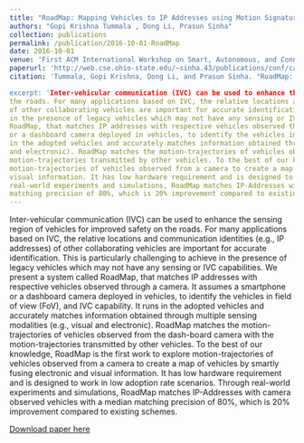 ```yaml
---
title: "RoadMap: Mapping Vehicles to IP Addresses using Motion Signatures"
authors: "Gopi Krishna Tummala , Dong Li, Prasun Sinha"
collection: publications
permalink: /publication/2016-10-01-RoadMap
date: 2016-10-01
venue: 'First ACM International Workshop on Smart, Autonomous, and Connected Vehicular Systems and Services (colocated with ACM MobiCom)'
paperurl: 'http://web.cse.ohio-state.edu/~sinha.43/publications/conf/carsys16-roadmap.pdf'
citation: 'Tummala, Gopi Krishna, Dong Li, and Prasun Sinha. "RoadMap: mapping vehicles to IP addresses using motion signatures." <i> In Proceedings of the First ACM International Workshop on Smart, Autonomous, and Connected Vehicular Systems and Services</i>, pp. 30-37. ACM, 2016.  

excerpt: 'Inter-vehicular communication (IVC) can be used to enhance the sensing region of vehicles for improved safety on
the roads. For many applications based on IVC, the relative locations and communication identities (e.g., IP addresses)
of other collaborating vehicles are important for accurate identification. This is particularly challenging to achieve
in the presence of legacy vehicles which may not have any sensing or IVC capabilities. We present a system called
RoadMap, that matches IP addresses with respective vehicles observed through a camera. It assumes a smartphone
or a dashboard camera deployed in vehicles, to identify the vehicles in field of view (FoV), and IVC capability. It runs
in the adopted vehicles and accurately matches information obtained through multiple sensing modalities (e.g., visual
and electronic). RoadMap matches the motion-trajectories of vehicles observed from the dash-board camera with the
motion-trajectories transmitted by other vehicles. To the best of our knowledge, RoadMap is the first work to explore
motion-trajectories of vehicles observed from a camera to create a map of vehicles by smartly fusing electronic and
visual information. It has low hardware requirement and is designed to work in low adoption rate scenarios. Through
real-world experiments and simulations, RoadMap matches IP-Addresses with camera observed vehicles with a median
matching precision of 80%, which is 20% improvement compared to existing schemes.'
---
```

Inter-vehicular communication (IVC) can be used to enhance the sensing region of vehicles for improved safety on
the roads. For many applications based on IVC, the relative locations and communication identities (e.g., IP addresses)
of other collaborating vehicles are important for accurate identification. This is particularly challenging to achieve
in the presence of legacy vehicles which may not have any sensing or IVC capabilities. We present a system called
RoadMap, that matches IP addresses with respective vehicles observed through a camera. It assumes a smartphone
or a dashboard camera deployed in vehicles, to identify the vehicles in field of view (FoV), and IVC capability. It runs
in the adopted vehicles and accurately matches information obtained through multiple sensing modalities (e.g., visual
and electronic). RoadMap matches the motion-trajectories of vehicles observed from the dash-board camera with the
motion-trajectories transmitted by other vehicles. To the best of our knowledge, RoadMap is the first work to explore
motion-trajectories of vehicles observed from a camera to create a map of vehicles by smartly fusing electronic and
visual information. It has low hardware requirement and is designed to work in low adoption rate scenarios. Through
real-world experiments and simulations, RoadMap matches IP-Addresses with camera observed vehicles with a median
matching precision of 80%, which is 20% improvement compared to existing schemes.


[Download paper here](http://web.cse.ohio-state.edu/~sinha.43/publications/conf/carsys16-roadmap.pdf)

